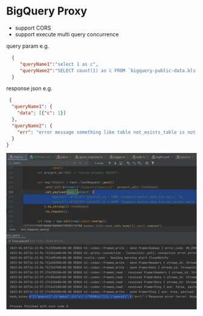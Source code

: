 # BigQuery Proxy 

- support CORS 
- support execute multi query concurrence 

query param e.g.  
```json
  {
     "queryName1":"select 1 as c",
     "queryName2":"SELECT count(1) as c FROM `bigquery-public-data.bls.not_exists_table`"
  }
```

response json e.g.

```json
 {
  "queryName1": {
    "data": [{"c": 1}]
  },
  "queryName2": {
    "err": "error message something like table not_exists_table is not exists"
  }
}
```  

![run test screen shot](./imgs/bigquery_proxy_test_run_successfully.png)

